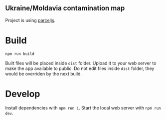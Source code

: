 Ukraine/Moldavia contamination map
-------------------

Project is using [parceljs](https://parceljs.org).

Build
===================
`npm run build`

Built files will be placed inside `dist` folder. Upload it to your web server to make the app available to public.
Do not edit files inside `dist` folder, they would be overriden by the next build.

Develop
=======
Install dependencies with `npm run i`.
Start the local web server with `npm run dev`.
